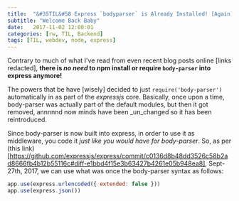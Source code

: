 ```yaml
---
title:  "&#35TIL&#58 Express `bodyparser` is Already Installed! [Again]"
subtitle: "Welcome Back Baby"
date:   2017-11-02 12:00:01
categories: [rw, TIL, Backend]
tags: [TIL, webdev, node, express]
---
```

Contrary to much of what I've read from even recent blog posts online [links redacted], **there is _no need_ to npm install or require `body-parser` into express anymore!**

 The powers that be have [wisely] decided to just `require('body-parser')` automatically in as part of the _expressjs_ core. Basically, once upon a time, body-parser was actually part of the default modules, but then it got removed, annnnnd now minds have been _un_changed so it has been reintroduced.

 Since body-parser is now built into express, in order to use it as middleware, you code it _just like you would have for body-parser_. So, as per (this link)[https://github.com/expressjs/express/commit/c0136d8b48dd3526c58b2ad8666fb4b12b55116c#diff-e1bbd4f15e3b63427b4261e05b948ea8], Sept-27th, 2017, we can use what was once the body-parser syntax as follows:

```javascript
app.use(express.urlencoded({ extended: false }))
app.use(express.json())
```
